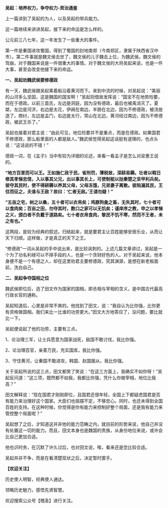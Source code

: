 **吴起：培养权力，争夺权力-资治通鉴**

上一篇讲到了吴起的为人，以及吴起的带兵能力。

这一篇继续来讲讲吴起，接下来的命运是怎么样的。

公元前三八七年，这一年发生了一些重大的事件。

第一件是秦国进攻蜀国，得到了蜀国的封地南郑（今南郑区，隶属于陕西省汉中市）。第二件事就是魏文侯去世了，魏文侯的儿子魏击上位，为魏武侯。魏文侯的驾崩，对于魏国来说是一件很重大的事情。对于魏文侯的大将吴起来说，也是一件大事，甚至会改变他接下来的命运。

**一、吴起劝魏武侯要修德政**

有一天，魏武侯跟吴起乘着船沿着黄河而下。来到中流的时候，对吴起说：“美丽的山河多么坚固，这是魏国的国宝啊！”吴起则借故发挥说：“国宝不在地势险要，而在于德政。以前三苗氏，左边是洞庭，因为没有德政，最后也被禹消灭了。夏桀，左边是河济，右边是太花，伊阙在南边，羊肠在北边，因为不修德政，被汤放逐了。商纣，左边是孟门，右边是太行，常山在北边，黄河经过南边，因为不修德政，被武王杀了。”

吴起也接着对君主说：“由此可见，地位险要并不是重点，而是在德政。如果国君不修德政，那么船里面的人都是敌人。”魏武侯觉得吴起这话挺有道理的，也点头说：“这话说的不错！”

德政一词，在《孟子》当中有较为详细的论述，来看一看孟子是怎么对梁惠王说的。

**“地方百里而可以王。王如施仁政于民，省刑罚，薄税敛，深耕易耨。壮者以暇日修其孝悌忠信，入以事其父兄，出以事其长上，可使制梃以挞秦楚之坚甲利兵矣。彼夺其民时，使不得耕耨以养其父母，父母冻饿，兄弟妻子离散。彼陷溺其民，王往而征之，夫谁与王敌？故曰：‘仁者无敌。’王请勿疑！”**

**“五亩之宅，树之以桑，五十者可以衣帛矣；鸡豚狗彘之畜，无失其时，七十者可以食肉矣；百亩之田，勿夺其时，数口之家可以无饥矣；谨庠序之教，申之以孝悌之义，颁白者不负戴于道路矣。七十者衣帛食肉，黎民不饥不寒，然而不王者，未之有也。”**

这两段，是较为经典的叙述。归结起来，就是要君主让百姓能够安居乐业，从而让天下归顺。这样做，才是真正的天下之王。

“修德政”一词从吴起的手中说出来，是比较讽刺的。上述几篇文章讲过，吴起是一个为了功名利禄可以不择手段的人，也是一个贪财好色的人。对于吴起来说，他本身便不是一个有德之人，却在这里劝君主要修德政，究其渊源，是想在新老板面前，洗白自己。

**二、吴起争夺国相之位**

魏武侯即位后，选了田文作为国家的国相，即丞相与宰相的含义，是中国古代最高行政长官的通称。

吴起知道后，心里是非常不爽的。他找到了田文，说：“我自认为比你强，比你更有资格做国相。我们来比一比谁的功劳更大。”田文大方地答应了，没问题，要比就比一下。

吴起便说起了他的功劳，主要有三点。

1、论治理三军，让士兵愿意为国家战死，敌国不敢讨伐，我比你强。

2、论治理百官，亲善万民，充实国库，我比你强。

3、守住黄河，让秦国不敢进攻，韩国、赵国服从，我比你强。

关于吴起所说的这三点，田文都笑了笑说：“在这三方面上，我确实不如你呀！”吴起反问道：“这三项，既然都不如我，我都比你强，凭什么你做宰相，地位比我高？”

田文解释说：“现在国君才刚刚即位，且国君还很年轻，全国上下都疑虑国君是否有能力来治理好这个国家。大臣们也摇摆不定，不够忠心。同时，也还未得到全国百姓的支持。在这种时候，你觉得是你有能力来控制好整个局面，还是我有能力来管控整个局面呢？”

吴起想了之后，才知道这并非他的能力范畴之内，就目前的形势来说，他自己并没有处置这一切的能力。而且，田文本身也是魏国的贵族，从身份地位来说，或许会比自己更加合适。

他也识时务，在沉默了许久过后，也对田文说，唉，看来还是您比较合适。

吴起并非不争，而是在看清楚现状之后，决定暂时罢手。

**【欢迎关注】**

历史使人明智，经典使人通达。

领略历史魅力，感悟先贤智慧。

欢迎搜索公众号【稽圣】进行关注。